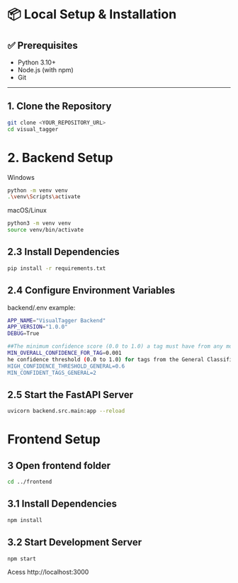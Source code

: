 # 📦 Local Setup & Installation

## ✅ Prerequisites

- Python 3.10+
- Node.js (with npm)
- Git

---

## 1. Clone the Repository

```bash
git clone <YOUR_REPOSITORY_URL>
cd visual_tagger
````

# 2. Backend Setup

 Windows
````bash
python -m venv venv
.\venv\Scripts\activate
````
 macOS/Linux
````bash
python3 -m venv venv
source venv/bin/activate
````

## 2.3 Install Dependencies
````bash
pip install -r requirements.txt
````

## 2.4 Configure Environment Variables
backend/.env example:
```bash
APP_NAME="VisualTagger Backend"
APP_VERSION="1.0.0"
DEBUG=True

##The minimum confidence score (0.0 to 1.0) a tag must have from any model to be considered for the final top 5 tags. Tags below this are filtered out as noise.
MIN_OVERALL_CONFIDENCE_FOR_TAG=0.001
he confidence threshold (0.0 to 1.0) for tags from the General Classifier (ViT). This helps determine if the General Classifier's results are sufficiently strong.
HIGH_CONFIDENCE_THRESHOLD_GENERAL=0.6
MIN_CONFIDENT_TAGS_GENERAL=2
```

## 2.5 Start the FastAPI Server

```bash
uvicorn backend.src.main:app --reload
```

# Frontend Setup

## 3 Open frontend folder
```bash
cd ../frontend
```
## 3.1 Install Dependencies
```bash
npm install
```

## 3.2 Start Development Server
```bash
npm start
```

Acess http://localhost:3000


